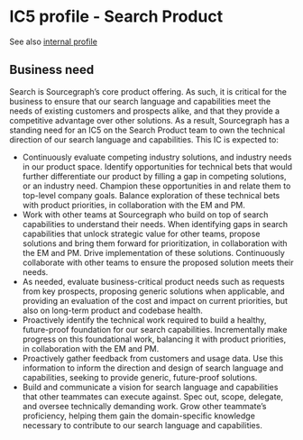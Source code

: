 # IC5 profile - Search Product

See also [internal profile](TODO)

## Business need

Search is Sourcegraph’s core product offering. As such, it is critical for the business to ensure that our search language and capabilities meet the needs of existing customers and prospects alike, and that they provide a competitive advantage over other solutions. As a result, Sourcegraph has a standing need for an IC5 on the Search Product team to own the technical direction of our search language and capabilities. This IC is expected to:

- Continuously evaluate competing industry solutions, and industry needs in our product space. Identify opportunities for technical bets that would further differentiate our product by filling a gap in competing solutions, or an industry need. Champion these opportunities in and relate them to top-level company goals. Balance exploration of these technical bets with product priorities, in collaboration with the EM and PM.
- Work with other teams at Sourcegraph who build on top of search capabilities to understand their needs. When identifying gaps in search capabilities that unlock strategic value for other teams, propose solutions and bring them forward for prioritization, in collaboration with the EM and PM. Drive implementation of these solutions. Continuously collaborate with other teams to ensure the proposed solution meets their needs.
- As needed, evaluate business-critical product needs such as requests from key prospects, proposing generic solutions when applicable, and providing an evaluation of the cost and impact on current priorities, but also on long-term product and codebase health.
- Proactively identify the technical work required to build a healthy, future-proof foundation for our search capabilities. Incrementally make progress on this foundational work, balancing it with product priorities, in collaboration with the EM and PM.
- Proactively gather feedback from customers and usage data. Use this information to inform the direction and design of search language and capabilities, seeking to provide generic, future-proof solutions.
- Build and communicate a vision for search language and capabilities that other teammates can execute against. Spec out, scope, delegate, and oversee technically demanding work. Grow other teammate’s proficiency, helping them gain the domain-specific knowledge necessary to contribute to our search language and capabilities.
